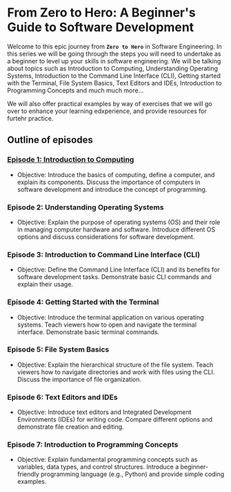 # From Zero to Hero: A Beginner's Guide to Software Development
Welcome to this epic journey from **`Zero to Hero`** in Software Engineering. In this series we will be going through the steps you will need to undertake as a beginner to level up your skills in software engineering. We will be talking about topics such as Introduction to Computing, Understanding Operating Systems, Introduction to the Command Line Interface (CLI), Getting started with the Terminal, File System Basics, Text Editors and IDEs, Introduction to Programming Concepts and much much more...

We will also offer practical examples by way of exercises that we will go over to enhance your learning edxperience, and provide resources for furtehr practice.

## Outline of episodes
### [Episode 1: Introduction to Computing](Episode1.md)
- Objective: Introduce the basics of computing, define a computer, and explain its components. Discuss the importance of computers in software development and introduce the concept of programming.

### Episode 2: Understanding Operating Systems
- Objective: Explain the purpose of operating systems (OS) and their role in managing computer hardware and software. Introduce different OS options and discuss considerations for software development.

### Episode 3: Introduction to Command Line Interface (CLI)
- Objective: Define the Command Line Interface (CLI) and its benefits for software development tasks. Demonstrate basic CLI commands and explain their usage.

### Episode 4: Getting Started with the Terminal
- Objective: Introduce the terminal application on various operating systems. Teach viewers how to open and navigate the terminal interface. Demonstrate basic terminal commands.

### Episode 5: File System Basics
- Objective: Explain the hierarchical structure of the file system. Teach viewers how to navigate directories and work with files using the CLI. Discuss the importance of file organization.

### Episode 6: Text Editors and IDEs
- Objective: Introduce text editors and Integrated Development Environments (IDEs) for writing code. Compare different options and demonstrate file creation and editing.

### Episode 7: Introduction to Programming Concepts
- Objective: Explain fundamental programming concepts such as variables, data types, and control structures. Introduce a beginner-friendly programming language (e.g., Python) and provide simple coding examples.
